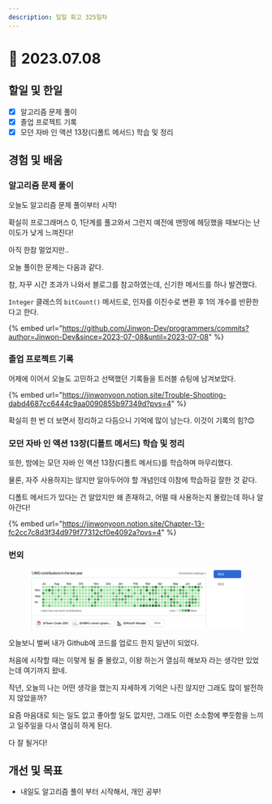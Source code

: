 ```yaml
---
description: 일일 회고 325일차
---
```


# 🤩 2023.07.08

## 할일 및 한일&#x20;

* [x] 알고리즘 문제 풀이&#x20;
* [x] 졸업 프로젝트 기록&#x20;
* [x] 모던 자바 인 액션 13장(디폴트 메서드) 학습 및 정리&#x20;

## 경험 및 배움&#x20;

### 알고리즘 문제 풀이&#x20;

오늘도 알고리즘 문제 풀이부터 시작!

확실히 프로그래머스 0, 1단계를 풀고와서 그런지 예전에 맨땅에 헤딩했을 때보다는 난이도가 낮게 느껴진다!

아직 한참 멀었지만..

오늘 풀이한 문제는 다음과 같다.

참, 자꾸 시간 초과가 나와서 블로그를 참고하였는데, 신기한 메서드를 하나 발견했다.

`Integer` 클래스의 `bitCount()` 메서드로, 인자를 이진수로 변환 후 1의 개수를 반환한다고 한다.

{% embed url="https://github.com/Jinwon-Dev/programmers/commits?author=Jinwon-Dev&since=2023-07-08&until=2023-07-08" %}

### 졸업 프로젝트 기록&#x20;

어제에 이어서 오늘도 고민하고 선택했던 기록들을 트러블 슈팅에 남겨보았다.

{% embed url="https://jinwonyoon.notion.site/Trouble-Shooting-dabd4687cc6444c9aa0090855b97349d?pvs=4" %}

확실히 한 번 더 보면서 정리하고 다듬으니 기억에 많이 남는다. 이것이 기록의 힘?😊

### 모던 자바 인 액션 13장(디폴트 메서드) 학습 및 정리&#x20;

또한, 밤에는 모던 자바 인 액션 13장(디폴트 메서드)를 학습하며 마무리했다.

물론, 자주 사용하지는 않지만 알아두어야 할 개념인데 이참에 학습하길 잘한 것 같다.

디폴트 메서드가 있다는 건 알았지만 왜 존재하고, 어떨 때 사용하는지 몰랐는데 하나 알아간다!

{% embed url="https://jinwonyoon.notion.site/Chapter-13-fc2cc7c8d3f34d979f77312cf0e4092a?pvs=4" %}

### 번외&#x20;

<figure><img src="../.gitbook/assets/image (1).png" alt=""><figcaption></figcaption></figure>

오늘보니 벌써 내가 Github에 코드를 업로드 한지 일년이 되었다.

처음에 시작할 때는 이렇게 될 줄 몰랐고, 이왕 하는거 열심히 해보자 라는 생각만 있었는데 여기까지 왔네.

작년, 오늘의 나는 어떤 생각을 했는지 자세하게 기억은 나진 않지만 그래도 많이 발전하지 않았을까?

요즘 마음대로 되는 일도 없고 좋아할 일도 없지만, 그래도 이런 소소함에 뿌듯함을 느끼고 일주일을 다시 열심히 하게 된다.

다 잘 될거다!

## 개선 및 목표&#x20;

* 내일도 알고리즘 풀이 부터 시작해서, 개인 공부!&#x20;
